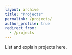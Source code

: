 ```yaml
---
layout: archive
title: "Projects"
permalink: /projects/
author_profile: true
redirect_from:
  - /projects
---
```


List and explain projects here.
